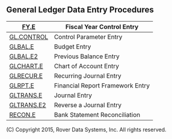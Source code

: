 ## General Ledger Data Entry Procedures
<PageHeader />

| [FY.E](../FY-E/README.md)             | Fiscal Year Control Entry        |
| ------------------------------------- | -------------------------------- |
| [GL.CONTROL](../GL-CONTROL/README.md) | Control Parameter Entry          |
| [GLBAL.E](../GLBAL-E/README.md)       | Budget Entry                     |
| [GLBAL.E2](../GLBAL-E2/README.md)     | Previous Balance Entry           |
| [GLCHART.E](../GLCHART-E/README.md)   | Chart of Account Entry           |
| [GLRECUR.E](../GLRECUR-E/README.md)   | Recurring Journal Entry          |
| [GLRPT.E](../GLRPT-E/README.md)       | Financial Report Framework Entry |
| [GLTRANS.E](../GLTRANS-E/README.md)   | Journal Entry                    |
| [GLTRANS.E2](../GLTRANS-E2/README.md) | Reverse a Journal Entry          |
| [RECON.E](../RECON-E/README.md)       | Bank Statement Reconciliation    |

(C) Copyright 2015, Rover Data Systems, Inc.
All rights reserved.
<badge text= "Version 8.10.57 " vertical="middle" />

<PageFooter />
